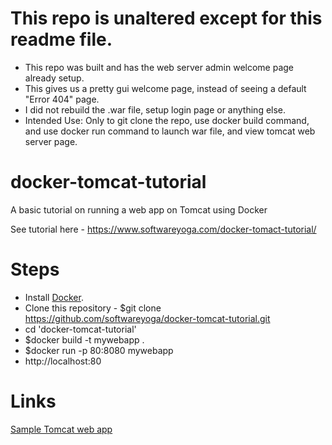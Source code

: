 # This repo is unaltered except for this readme file.
* This repo was built and has the web server admin welcome page already setup.
* This gives us a pretty gui welcome page, instead of seeing a default "Error 404" page.
* I did not rebuild the .war file, setup login page or anything else.
* Intended Use: Only to git clone the repo, use docker build command, and use docker run command to launch war file, and view tomcat web server page.


# docker-tomcat-tutorial
A basic tutorial on running a web app on Tomcat using Docker

See tutorial here - https://www.softwareyoga.com/docker-tomact-tutorial/

# Steps
* Install [Docker](https://docs.docker.com/install/).
* Clone this repository - $git clone https://github.com/softwareyoga/docker-tomcat-tutorial.git
* cd 'docker-tomcat-tutorial'
* $docker build -t mywebapp .
* $docker run -p 80:8080 mywebapp
* http://localhost:80

# Links
[Sample Tomcat web app](https://tomcat.apache.org/tomcat-8.0-doc/appdev/sample/)

